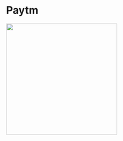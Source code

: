 # Paytm
<img height="300px" width="300px"  src="https://github.com/SomSingh23/Paytm/assets/91485305/cbdb2f70-0b88-4df6-ad14-e77c6485e481">
